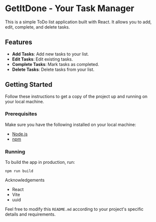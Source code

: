 # GetItDone - Your Task Manager

This is a simple ToDo list application built with React. It allows you to add, edit, complete, and delete tasks.

## Features

- **Add Tasks**: Add new tasks to your list.
- **Edit Tasks**: Edit existing tasks.
- **Complete Tasks**: Mark tasks as completed.
- **Delete Tasks**: Delete tasks from your list.

## Getting Started

Follow these instructions to get a copy of the project up and running on your local machine.

### Prerequisites

Make sure you have the following installed on your local machine:

- [Node.js](https://nodejs.org/en/)
- [npm](https://www.npmjs.com/)

### Running

To build the app in production, run:
```
npm run build
```

Acknowledgements

- React
- Vite
- uuid


Feel free to modify this `README.md` according to your project's specific details and requirements.
